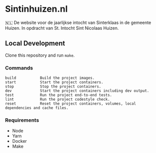 # Sintinhuizen.nl
🇳🇱 De website voor de jaarlijkse intocht van Sinterklaas in de gemeente Huizen. In opdracht van St. Intocht Sint Nicolaas Huizen.

## Local Development
Clone this repository and run `make`.

### Commands

```
build           Build the project images.
start           Start the project containers.
stop            Stop the project containers.
dev             Start the project containers including dev output.
test            Run the project end-to-end tests.
lint            Run the project codestyle check.
reset           Reset the project containers, volumes, local dependencies and cache files.
```

### Requirements
- Node
- Yarn
- Docker
- Make